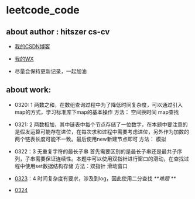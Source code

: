 # leetcode_code

## about author : hitszer cs-cv

- [我的CSDN博客](https://blog.csdn.net/qq_43528044)

- [我的WX](z1060856152)

- 尽量会保持更新记录，一起加油


## about work:

- 0320: 1 两数之和，在数组查询过程中为了降低时间复杂度，可以通过引入map的方式，学习标准库下map的基本操作 方法： 空间换时间  map查找

- 0321: 2 两数相加，其中链表中每个节点存储了一位数字，在本题中要注意的是假发运算可能存在进位，在每次求和过程中需要考虑进位，另外作为加数的两个链表长度可能不一致。最后使用new新建节点即可 方法： 模拟

- 0322：3 无重复字符的最长子串 首先需要区别的是最长子串还是最共子序列，子串需要保证连续性。本题中可以使用双指针进行窗口的滑动，在查找过程中使用set数据结构存储 方法：双指针 滑动窗口

- [0323](https://leetcode.cn/problems/median-of-two-sorted-arrays/?favorite=2cktkvj)：4 时间复杂度有要求，涉及到log，因此使用二分查找   _**难题 **_

- [0324](https://leetcode.cn/problems/longest-palindromic-substring/) 